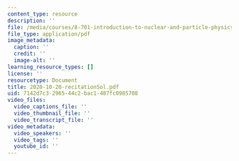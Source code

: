 ```yaml
---
content_type: resource
description: ''
file: /media/courses/8-701-introduction-to-nuclear-and-particle-physics-fall-2020/2020-10-20-recitationsol.pdf
file_type: application/pdf
image_metadata:
  caption: ''
  credit: ''
  image-alt: ''
learning_resource_types: []
license: ''
resourcetype: Document
title: 2020-10-20-recitationSol.pdf
uid: 7142d7c3-2965-44c2-bac1-487fc0985708
video_files:
  video_captions_file: ''
  video_thumbnail_file: ''
  video_transcript_file: ''
video_metadata:
  video_speakers: ''
  video_tags: ''
  youtube_id: ''
---
```

